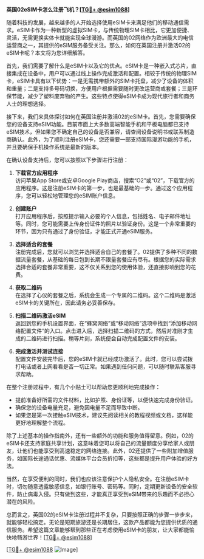 **英国02eSIM卡怎么注册飞机？[[TG💪+ @esim1088](https://t.me/s/esim1088)]**

随着科技的发展，越来越多的人开始选择使用eSIM卡来满足他们的移动通信需求。eSIM卡作为一种新型的虚拟SIM卡，与传统物理SIM卡相比，它更加便捷、灵活，无需更换实体卡就能实现全球漫游。而英国的02网络作为欧洲最大的电信运营商之一，其提供的eSIM服务备受关注。那么，如何在英国注册并激活02的eSIM卡呢？本文将为您详细解答。

首先，我们需要了解什么是eSIM卡以及它的优点。eSIM卡是一种嵌入式芯片，直接集成在设备中，用户可以通过线上操作完成激活和配置。相较于传统的物理SIM卡，eSIM卡具有以下优势：一是无需携带额外的SIM卡托盘，减少了设备的体积和重量；二是支持多号码切换，方便用户根据需要随时更改运营商或套餐；三是环保节能，减少了塑料废弃物的产生。这些特点使得eSIM卡成为现代旅行者和商务人士的理想选择。

接下来，我们来具体探讨如何在英国注册并激活02的eSIM卡。首先，您需要确保您的设备支持eSIM功能。目前市面上大多数高端智能手机和平板电脑都已支持eSIM技术，但如果您不确定自己的设备是否兼容，请查阅设备说明书或联系制造商确认。此外，为了顺利注册eSIM卡，您还需要一部支持国际漫游功能的手机，并且要确保手机操作系统是最新的版本。

在确认设备支持后，您可以按照以下步骤进行注册：

1. **下载官方应用程序**  
   访问苹果App Store或安卓Google Play商店，搜索“O2”或“02”，下载官方的应用程序。这是注册eSIM卡的第一步，也是最基础的一步。通过这个应用程序，您可以轻松地管理您的eSIM账户信息。

2. **创建账户**  
   打开应用程序后，按照提示输入必要的个人信息，包括姓名、电子邮件地址等。同时，您可能需要上传身份证件的照片以验证身份。这是一个非常重要的环节，因为只有通过了身份验证，才能正式开通eSIM服务。

3. **选择适合的套餐**  
   注册完成后，您就可以浏览并选择适合自己的套餐了。02提供了多种不同的数据流量套餐，从基础的每日包到长期不限量套餐应有尽有。根据您的实际需求选择合适的套餐非常重要，这不仅关系到您的使用体验，还直接影响到您的花费。

4. **获取二维码**  
   在选择了心仪的套餐之后，系统会生成一个专属的二维码。这个二维码是激活eSIM卡的关键所在，因此请务必妥善保存。

5. **扫描二维码激活eSIM**  
   返回到您的手机设置界面，在“蜂窝网络”或“移动网络”选项中找到“添加移动网络配置文件”的入口。点击进入后，选择扫描二维码的方式，然后对准刚才生成的二维码进行扫描。稍等片刻，系统便会自动完成配置文件的安装。

6. **完成激活并测试连接**  
   配置文件安装完毕后，您的eSIM卡就已经成功激活了。此时，您可以尝试拨打电话或者上网看看是否一切正常。如果遇到任何问题，可以随时联系客服寻求帮助。

在整个注册过程中，有几个小贴士可以帮助您更顺利地完成操作：

- 提前准备好所需的文件材料，比如护照、身份证等，以便快速完成身份验证。
- 确保您的设备电量充足，避免因电量不足而导致中断。
- 如果您是第一次接触eSIM技术，建议先阅读相关的教程视频或文档，这样能更好地理解整个流程。

除了上述基本的操作指南外，还有一些额外的功能和服务值得留意。例如，02的eSIM卡还支持家庭共享计划，这意味着您可以将自己的流量额度分享给家人或朋友，让他们也能享受到高速稳定的网络连接。此外，02还提供了一些附加增值服务，如国际长途通话优惠、流媒体平台会员折扣等，这些都是提升用户体验的好方法。

当然，在享受便利的同时，我们也应该注意保护个人隐私安全。在注册eSIM卡时，切勿随意透露敏感信息，如银行账号、密码等。同时，定期更新设备的安全软件，防止病毒入侵。只有做到这些，才能真正享受到eSIM带来的乐趣而不必担心潜在的风险。

总而言之，英国02的eSIM卡注册过程并不复杂，只要按照正确的步骤一步步来，就能够轻松搞定。无论是短期旅游还是长期居住，这款产品都能为您提供优质的通信服务。希望这篇文章能够帮到那些正在考虑使用eSIM卡的朋友，让大家都能愉快地畅游世界！[[TG💪+ @esim1088](https://t.me/s/esim1088)]

[[TG💪+ @esim1088](https://t.me/s/esim1088) ![Image](https://i.postimg.cc/4NQfJmqS/Snipaste-2025-05-13-00-14-12.png)]